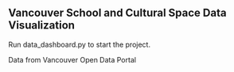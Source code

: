 ## Vancouver School and Cultural Space Data Visualization

Run data_dashboard.py to start the project.

Data from Vancouver Open Data Portal